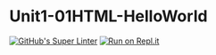 # Unit1-01HTML-HelloWorld
[![GitHub's Super Linter](https://github.com/<ICD20-Digital-Tech-LukeD/ICD20-Digital-Tech-LukeD-Unit1-01-HTML-HelloWorld>/workflows/GitHub's%20Super%20Linter/badge.svg)](https://github.com/<ICD20-Digital-Tech-LukeD/ICD20-Digital-Tech-LukeD-Unit1-01-HTML-HelloWorld>/actions)
[![Run on Repl.it](https://repl.it/badge/github/<OWNER>/<REPOSITORY>)](https://repl.it/github/<ICD20-Digital-Tech-LukeD/ICD20-Digital-Tech-LukeD-Unit1-01-HTML-HelloWorld>)

